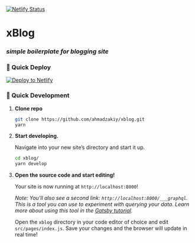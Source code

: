 [![Netlify Status](https://api.netlify.com/api/v1/badges/d3f4dd56-ef6f-4c83-becc-1b2233b46ccb/deploy-status)](https://app.netlify.com/sites/eloquent-nobel-8cfed6/deploys)

# xBlog

### _simple boilerplate for blogging site_

### 💫 Quick Deploy

[![Deploy to Netlify](https://www.netlify.com/img/deploy/button.svg)](https://app.netlify.com/start/deploy?repository=https://github.com/ahmadzakiy/xblog)

### 🚀 Quick Development

1.  **Clone repo**

    ```sh
    git clone https://github.com/ahmadzakiy/xblog.git
    yarn
    ```

1.  **Start developing.**

    Navigate into your new site’s directory and start it up.

    ```sh
    cd xblog/
    yarn develop
    ```

1.  **Open the source code and start editing!**

    Your site is now running at `http://localhost:8000`!

    _Note: You'll also see a second link: _`http://localhost:8000/___graphql`_. This is a tool you can use to experiment with querying your data. Learn more about using this tool in the [Gatsby tutorial](https://www.gatsbyjs.org/tutorial/part-five/#introducing-graphiql)._

    Open the `xblog` directory in your code editor of choice and edit `src/pages/index.js`. Save your changes and the browser will update in real time!
